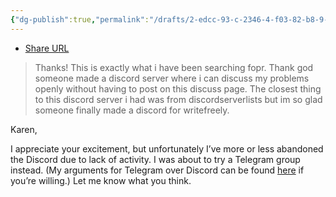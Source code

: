 ```yaml
---
{"dg-publish":true,"permalink":"/drafts/2-edcc-93-c-2346-4-f03-82-b8-9-f0-d323-d309-b/","dgHomeLink":true,"dgPassFrontmatter":false}
---
```


- [Share URL](https://discuss.write.as/t/write-as-writefreely-community-discord/2831/7)

> Thanks! This is exactly what i have been searching fopr. Thank god someone made a discord server where i can discuss my problems openly without having to post on this discuss page. The closest thing to this discord server i had was from discordserverlists but im so glad someone finally made a discord for writefreely.

Karen, 

I appreciate your excitement, but unfortunately I’ve more or less abandoned the Discord due to lack of activity. I was about to try a Telegram group instead. (My arguments for Telegram over Discord can be found [here](https://bilge.world/telegram) if you’re willing.) Let me know what you think.